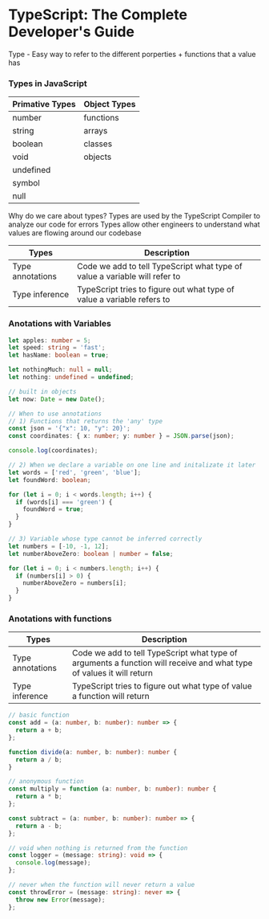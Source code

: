 # TypeScript: The Complete Developer's Guide

Type - Easy way to refer to the different porperties + functions that a value has

### Types in JavaScript

| Primative Types | Object Types |
|-----------------|--------------|
| number          | functions    |
| string          | arrays       |
| boolean         | classes      |
| void            | objects      |
| undefined       |              |
| symbol          |              |
| null            |              |



Why do we care about types? 
Types are used by the TypeScript Compiler to analyze our code for errors
Types allow other engineers to understand what values are flowing around our codebase


| Types            | Description                                                                |
|------------------|----------------------------------------------------------------------------|
| Type annotations | Code we add to tell TypeScript what type of value a variable will refer to |
| Type inference   | TypeScript tries to figure out what type of value a variable refers to     |

### Anotations with Variables
```ts
let apples: number = 5;
let speed: string = 'fast';
let hasName: boolean = true;

let nothingMuch: null = null;
let nothing: undefined = undefined;

// built in objects
let now: Date = new Date();
```

```ts
// When to use annotations
// 1) Functions that returns the 'any' type
const json = '{"x": 10, "y": 20}';
const coordinates: { x: number; y: number } = JSON.parse(json);

console.log(coordinates);

// 2) When we declare a variable on one line and initalizate it later
let words = ['red', 'green', 'blue'];
let foundWord: boolean;

for (let i = 0; i < words.length; i++) {
  if (words[i] === 'green') {
    foundWord = true;
  }
}

// 3) Variable whose type cannot be inferred correctly
let numbers = [-10, -1, 12];
let numberAboveZero: boolean | number = false;

for (let i = 0; i < numbers.length; i++) {
  if (numbers[i] > 0) {
    numberAboveZero = numbers[i];
  }
}
```

### Anotations with functions
| Types            | Description                                                                |
|------------------|----------------------------------------------------------------------------|
| Type annotations | Code we add to tell TypeScript what type of arguments a function will receive and what type of values it will return |
| Type inference   | TypeScript tries to figure out what type of value a function will return    |

```ts
// basic function
const add = (a: number, b: number): number => {
  return a + b;
};

function divide(a: number, b: number): number {
  return a / b;
}

// anonymous function
const multiply = function (a: number, b: number): number {
  return a * b;
};

const subtract = (a: number, b: number): number => {
  return a - b;
};

// void when nothing is returned from the function
const logger = (message: string): void => {
  console.log(message);
};

// never when the function will never return a value 
const throwError = (message: string): never => {
  throw new Error(message);
};

```
